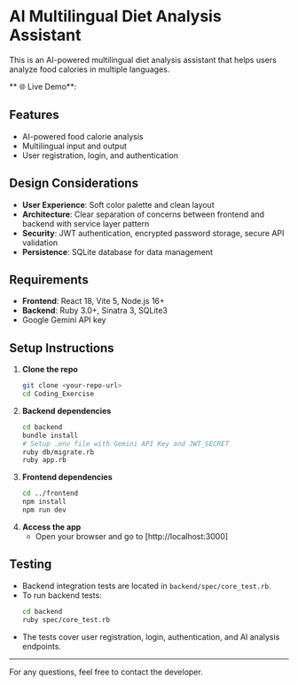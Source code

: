 # AI Multilingual Diet Analysis Assistant

This is an AI-powered multilingual diet analysis assistant that helps users analyze food calories in multiple languages.

** 🌐 Live Demo**:

## Features

- AI-powered food calorie analysis
- Multilingual input and output
- User registration, login, and authentication

## Design Considerations

- **User Experience**: Soft color palette and clean layout
- **Architecture**: Clear separation of concerns between frontend and backend with service layer pattern
- **Security**: JWT authentication, encrypted password storage, secure API validation
- **Persistence**: SQLite database for data management

## Requirements

- **Frontend**: React 18, Vite 5, Node.js 16+
- **Backend**: Ruby 3.0+, Sinatra 3, SQLite3
- Google Gemini API key

## Setup Instructions

1. **Clone the repo**
   ```bash
   git clone <your-repo-url>
   cd Coding_Exercise
   ```
2. **Backend dependencies**
   ```bash
   cd backend
   bundle install
   # Setup .env file with Gemini API Key and JWT_SECRET
   ruby db/migrate.rb
   ruby app.rb
   ```
3. **Frontend dependencies**
   ```bash
   cd ../frontend
   npm install
   npm run dev
   ```
4. **Access the app**
   - Open your browser and go to [http://localhost:3000]

## Testing

- Backend integration tests are located in `backend/spec/core_test.rb`.
- To run backend tests:
  ```bash
  cd backend
  ruby spec/core_test.rb
  ```
- The tests cover user registration, login, authentication, and AI analysis endpoints.

---

For any questions, feel free to contact the developer.
